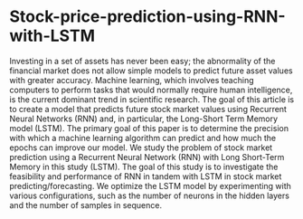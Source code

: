 # Stock-price-prediction-using-RNN-with-LSTM
Investing in a set of assets has never been easy; the abnormality of the financial market does not allow 
simple models to predict future asset values with greater accuracy. Machine learning, which involves 
teaching computers to perform tasks that would normally require human intelligence, is the current 
dominant trend in scientific research. The goal of this article is to create a model that predicts future stock 
market values using Recurrent Neural Networks (RNN) and, in particular, the Long-Short Term Memory 
model (LSTM). The primary goal of this paper is to determine the precision with which a machine learning 
algorithm can predict and how much the epochs can improve our model.
We study the problem of stock market prediction using a Recurrent Neural Network (RNN) with Long 
Short-Term Memory in this study (LSTM). The goal of this study is to investigate the feasibility and 
performance of RNN in tandem with LSTM in stock market predicting/forecasting. We optimize the 
LSTM model by experimenting with various configurations, such as the number of neurons in the hidden 
layers and the number of samples in sequence.
